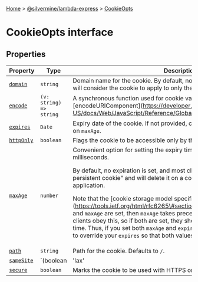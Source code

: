 [Home](./index) &gt; [@silvermine/lambda-express](./lambda-express.md) &gt; [CookieOpts](./lambda-express.cookieopts.md)

# CookieOpts interface

## Properties

|  Property | Type | Description |
|  --- | --- | --- |
|  [`domain`](./lambda-express.cookieopts.domain.md) | `string` | Domain name for the cookie. By default, no domain is set, and most clients will consider the cookie to apply to only the current domain. |
|  [`encode`](./lambda-express.cookieopts.encode.md) | `(v: string) => string` | A synchronous function used for cookie value encoding. Defaults to \[encodeURIComponent\](https://developer.mozilla.org/en-US/docs/Web/JavaScript/Reference/Global\_Objects/encodeURIComponent). |
|  [`expires`](./lambda-express.cookieopts.expires.md) | `Date` | Expiry date of the cookie. If not provided, creates a session cookie. See notes on `maxAge`<!-- -->. |
|  [`httpOnly`](./lambda-express.cookieopts.httponly.md) | `boolean` | Flags the cookie to be accessible only by the web server. Defaults to `true`<!-- -->. |
|  [`maxAge`](./lambda-express.cookieopts.maxage.md) | `number` | Convenient option for setting the expiry time relative to the current time in milliseconds.<p/>By default, no expiration is set, and most clients will consider this a "non-persistent cookie" and will delete it on a condition like exiting a web browser application.<p/>Note that the \[cookie storage model specification\](https://tools.ietf.org/html/rfc6265\#section-5.3) states that if both `expires` and `maxAge` are set, then `maxAge` takes precedence, but it is possible not all clients obey this, so if both are set, they should point to the same date and time. Thus, if you set both `maxAge` and `expires`<!-- -->, the `maxAge` value will be used to override your `expires` so that both values are guaranteed to be the same. |
|  [`path`](./lambda-express.cookieopts.path.md) | `string` | Path for the cookie. Defaults to `/`<!-- -->. |
|  [`sameSite`](./lambda-express.cookieopts.samesite.md) | `(boolean | 'lax' | 'strict' | undefined)` | Value of the `SameSite` `Set-Cookie` attribute. More information at https://tools.ietf.org/html/draft-ietf-httpbis-cookie-same-site-00\#section-4.1.1. |
|  [`secure`](./lambda-express.cookieopts.secure.md) | `boolean` | Marks the cookie to be used with HTTPS only. |

